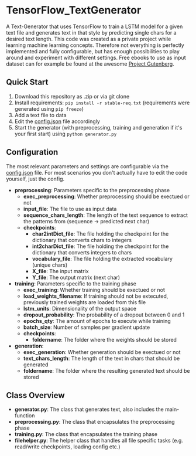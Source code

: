 # TensorFlow_TextGenerator
A Text-Generator that uses TensorFlow to train a LSTM model for a given text file and generates text in that style by predicting single chars for a desired text length.
This code was created as a private project while learning machine learning concepts. Therefore not everything is perfectly implemented and fully configurable, but has enough possibilities to play around and experiment with different settings. 
Free ebooks to use as input dataset can for example be found at the awesome [Project Gutenberg](https://www.gutenberg.org/).

## Quick Start
1. Download this repository as .zip or via git clone
2. Install requirements: ``` pip install -r stable-req.txt ``` (requirements were generated using ``` pip freeze ```)
3. Add a text file to data
4. Edit the [config.json](config.json) file accordingly
5. Start the generator (with preprocessing, training and generation if it's your first start) using ``` python generator.py ```

## Configuration
The most relevant parameters and settings are configurable via the [config.json](config.json) file.
For most scenarios you don't actually have to edit the code yourself, just the config.

* __preprocessing__: Parameters specific to the preprocessing phase
  * __exec_preprocessing__: Whether preprocessing should be exectued or not
  * __input_file__: The file to use as input data
  * __sequence_chars_length__: The length of the text sequence to extract the patterns from (sequence -> predicted next char)
  * __checkpoints__:
    * __char2intDict_file__: The file holding the checkpoint for the dictionary that converts chars to integers
    * __int2charDict_file__: The file holding the checkpoint for the dictionary that converts integers to chars
    * __vocabulary_file__: The file holding the extracted vocabulary (unique chars)
    * __X_file__: The input matrix
    * __Y_file__: The output matrix (next char)
* __training__: Parameters specific to the training phase
  * __exec_training__: Whether training should be exectued or not
  * __load_weights_filename__: If training should not be extecuted, previously trained weights are loaded from this file
  * __lstm_units__: Dimensionality of the output space
  * __dropout_probability__: The probability of a dropout between 0 and 1
  * __epochs_qty__: The amount of epochs to execute while training
  * __batch_size__: Number of samples per gradient update
  * __checkpoints__:
    * __foldername__: The folder where the weights should be stored
* __generation__:
  * __exec_generation__: Whether generation should be exectued or not
  * __text_chars_length__: The length of the text in chars that should be generated
  * __foldername__: The folder where the resulting generated text should be stored
  
## Class Overview
* __generator.py__: The class that generates text, also includes the main-function
* __preprocessing.py__: The class that encapsulates the preprocessing phase
* __training.py__: The class that encapsulates the training phase
* __filehelper.py__: The helper class that handles all file specific tasks (e.g. read/write checkpoints, loading config etc.)
